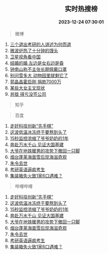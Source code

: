 <div align="center"><h2>实时热搜榜</h2><h4>2023-12-24 07:30:01</h4></div>

> 微博  

1. [三个退出考研的人讲述为何而退](https://s.weibo.com/weibo?q=%23%E4%B8%89%E4%B8%AA%E9%80%80%E5%87%BA%E8%80%83%E7%A0%94%E7%9A%84%E4%BA%BA%E8%AE%B2%E8%BF%B0%E4%B8%BA%E4%BD%95%E8%80%8C%E9%80%80%23&t=31&band_rank=1&Refer=top)<br />
2. [微波炉热了十分钟的馒头](https://s.weibo.com/weibo?q=%E5%BE%AE%E6%B3%A2%E7%82%89%E7%83%AD%E4%BA%86%E5%8D%81%E5%88%86%E9%92%9F%E7%9A%84%E9%A6%92%E5%A4%B4&t=31&band_rank=2&Refer=top)<br />
3. [卫星视角看中国](https://s.weibo.com/weibo?q=%23%E5%8D%AB%E6%98%9F%E8%A7%86%E8%A7%92%E7%9C%8B%E4%B8%AD%E5%9B%BD%23&t=31&band_rank=3&Refer=top)<br />
4. [结婚的婚 左边是女右边是昏](https://s.weibo.com/weibo?q=%E7%BB%93%E5%A9%9A%E7%9A%84%E5%A9%9A%20%E5%B7%A6%E8%BE%B9%E6%98%AF%E5%A5%B3%E5%8F%B3%E8%BE%B9%E6%98%AF%E6%98%8F&t=31&band_rank=4&Refer=top)<br />
5. [钟南山称不主张长期佩戴口罩](https://s.weibo.com/weibo?q=%23%E9%92%9F%E5%8D%97%E5%B1%B1%E7%A7%B0%E4%B8%8D%E4%B8%BB%E5%BC%A0%E9%95%BF%E6%9C%9F%E4%BD%A9%E6%88%B4%E5%8F%A3%E7%BD%A9%23&t=31&band_rank=5&Refer=top)<br />
6. [别问雪多大 动物园里就剩它了](https://s.weibo.com/weibo?q=%E5%88%AB%E9%97%AE%E9%9B%AA%E5%A4%9A%E5%A4%A7%20%E5%8A%A8%E7%89%A9%E5%9B%AD%E9%87%8C%E5%B0%B1%E5%89%A9%E5%AE%83%E4%BA%86&t=31&band_rank=6&Refer=top)<br />
7. [郭晶晶霍启刚 捐款7000万](https://s.weibo.com/weibo?q=%E9%83%AD%E6%99%B6%E6%99%B6%E9%9C%8D%E5%90%AF%E5%88%9A%20%E6%8D%90%E6%AC%BE7000%E4%B8%87&t=31&band_rank=7&Refer=top)<br />
8. [某些大女主文现状](https://s.weibo.com/weibo?q=%E6%9F%90%E4%BA%9B%E5%A4%A7%E5%A5%B3%E4%B8%BB%E6%96%87%E7%8E%B0%E7%8A%B6&t=31&band_rank=8&Refer=top)<br />
9. [井胧 得亏没签公司](https://s.weibo.com/weibo?q=%E4%BA%95%E8%83%A7%20%E5%BE%97%E4%BA%8F%E6%B2%A1%E7%AD%BE%E5%85%AC%E5%8F%B8&t=31&band_rank=9&Refer=top)<br />

> 知乎  


> 百度  

1. [走好科技创新“先手棋”](https://www.baidu.com/s?wd=%E8%B5%B0%E5%A5%BD%E7%A7%91%E6%8A%80%E5%88%9B%E6%96%B0%E2%80%9C%E5%85%88%E6%89%8B%E6%A3%8B%E2%80%9D&sa=fyb_news&rsv_dl=fyb_news)<br />
2. [这波低温冰冻终于要熬到头了](https://www.baidu.com/s?wd=%E8%BF%99%E6%B3%A2%E4%BD%8E%E6%B8%A9%E5%86%B0%E5%86%BB%E7%BB%88%E4%BA%8E%E8%A6%81%E7%86%AC%E5%88%B0%E5%A4%B4%E4%BA%86&sa=fyb_news&rsv_dl=fyb_news)<br />
3. [15秒监控浓缩了爷爷奶奶的1年](https://www.baidu.com/s?wd=15%E7%A7%92%E7%9B%91%E6%8E%A7%E6%B5%93%E7%BC%A9%E4%BA%86%E7%88%B7%E7%88%B7%E5%A5%B6%E5%A5%B6%E7%9A%841%E5%B9%B4&sa=fyb_news&rsv_dl=fyb_news)<br />
4. [奔赴万水千山 见证大国基建](https://www.baidu.com/s?wd=%E5%A5%94%E8%B5%B4%E4%B8%87%E6%B0%B4%E5%8D%83%E5%B1%B1+%E8%A7%81%E8%AF%81%E5%A4%A7%E5%9B%BD%E5%9F%BA%E5%BB%BA&sa=fyb_news&rsv_dl=fyb_news)<br />
5. [大爷在地铁暖男的攻势下撤回一只脚](https://www.baidu.com/s?wd=%E5%A4%A7%E7%88%B7%E5%9C%A8%E5%9C%B0%E9%93%81%E6%9A%96%E7%94%B7%E7%9A%84%E6%94%BB%E5%8A%BF%E4%B8%8B%E6%92%A4%E5%9B%9E%E4%B8%80%E5%8F%AA%E8%84%9A&sa=fyb_news&rsv_dl=fyb_news)<br />
6. [烟台蓬莱海面雪后现海滋奇观](https://www.baidu.com/s?wd=%E7%83%9F%E5%8F%B0%E8%93%AC%E8%8E%B1%E6%B5%B7%E9%9D%A2%E9%9B%AA%E5%90%8E%E7%8E%B0%E6%B5%B7%E6%BB%8B%E5%A5%87%E8%A7%82&sa=fyb_news&rsv_dl=fyb_news)<br />
7. [朱令去世](https://www.baidu.com/s?wd=%E6%9C%B1%E4%BB%A4%E5%8E%BB%E4%B8%96&sa=fyb_news&rsv_dl=fyb_news)<br />
8. [考研英语逼疯考生](https://www.baidu.com/s?wd=%E8%80%83%E7%A0%94%E8%8B%B1%E8%AF%AD%E9%80%BC%E7%96%AF%E8%80%83%E7%94%9F&sa=fyb_news&rsv_dl=fyb_news)<br />
9. [集装箱失火致1家6口遇难？](https://www.baidu.com/s?wd=%E9%9B%86%E8%A3%85%E7%AE%B1%E5%A4%B1%E7%81%AB%E8%87%B41%E5%AE%B66%E5%8F%A3%E9%81%87%E9%9A%BE%EF%BC%9F&sa=fyb_news&rsv_dl=fyb_news)<br />

> 哔哩哔哩  

1. [走好科技创新“先手棋”](https://www.baidu.com/s?wd=%E8%B5%B0%E5%A5%BD%E7%A7%91%E6%8A%80%E5%88%9B%E6%96%B0%E2%80%9C%E5%85%88%E6%89%8B%E6%A3%8B%E2%80%9D&sa=fyb_news&rsv_dl=fyb_news)<br />
2. [这波低温冰冻终于要熬到头了](https://www.baidu.com/s?wd=%E8%BF%99%E6%B3%A2%E4%BD%8E%E6%B8%A9%E5%86%B0%E5%86%BB%E7%BB%88%E4%BA%8E%E8%A6%81%E7%86%AC%E5%88%B0%E5%A4%B4%E4%BA%86&sa=fyb_news&rsv_dl=fyb_news)<br />
3. [15秒监控浓缩了爷爷奶奶的1年](https://www.baidu.com/s?wd=15%E7%A7%92%E7%9B%91%E6%8E%A7%E6%B5%93%E7%BC%A9%E4%BA%86%E7%88%B7%E7%88%B7%E5%A5%B6%E5%A5%B6%E7%9A%841%E5%B9%B4&sa=fyb_news&rsv_dl=fyb_news)<br />
4. [奔赴万水千山 见证大国基建](https://www.baidu.com/s?wd=%E5%A5%94%E8%B5%B4%E4%B8%87%E6%B0%B4%E5%8D%83%E5%B1%B1+%E8%A7%81%E8%AF%81%E5%A4%A7%E5%9B%BD%E5%9F%BA%E5%BB%BA&sa=fyb_news&rsv_dl=fyb_news)<br />
5. [大爷在地铁暖男的攻势下撤回一只脚](https://www.baidu.com/s?wd=%E5%A4%A7%E7%88%B7%E5%9C%A8%E5%9C%B0%E9%93%81%E6%9A%96%E7%94%B7%E7%9A%84%E6%94%BB%E5%8A%BF%E4%B8%8B%E6%92%A4%E5%9B%9E%E4%B8%80%E5%8F%AA%E8%84%9A&sa=fyb_news&rsv_dl=fyb_news)<br />
6. [烟台蓬莱海面雪后现海滋奇观](https://www.baidu.com/s?wd=%E7%83%9F%E5%8F%B0%E8%93%AC%E8%8E%B1%E6%B5%B7%E9%9D%A2%E9%9B%AA%E5%90%8E%E7%8E%B0%E6%B5%B7%E6%BB%8B%E5%A5%87%E8%A7%82&sa=fyb_news&rsv_dl=fyb_news)<br />
7. [朱令去世](https://www.baidu.com/s?wd=%E6%9C%B1%E4%BB%A4%E5%8E%BB%E4%B8%96&sa=fyb_news&rsv_dl=fyb_news)<br />
8. [考研英语逼疯考生](https://www.baidu.com/s?wd=%E8%80%83%E7%A0%94%E8%8B%B1%E8%AF%AD%E9%80%BC%E7%96%AF%E8%80%83%E7%94%9F&sa=fyb_news&rsv_dl=fyb_news)<br />
9. [集装箱失火致1家6口遇难？](https://www.baidu.com/s?wd=%E9%9B%86%E8%A3%85%E7%AE%B1%E5%A4%B1%E7%81%AB%E8%87%B41%E5%AE%B66%E5%8F%A3%E9%81%87%E9%9A%BE%EF%BC%9F&sa=fyb_news&rsv_dl=fyb_news)<br />
